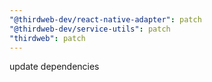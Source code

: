 ```yaml
---
"@thirdweb-dev/react-native-adapter": patch
"@thirdweb-dev/service-utils": patch
"thirdweb": patch
---
```


update dependencies
